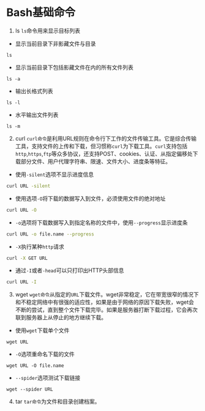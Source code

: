 # Bash基础命令

1. ls
`ls`命令用来显示目标列表
- 显示当前目录下非影藏文件与目录
```
ls
```
- 显示当前目录下包括影藏文件在内的所有文件列表
```
ls -a
```
- 输出长格式列表
```
ls -l
```
- 水平输出文件列表
```
ls -m
```

2. curl
`curl命令`是利用URL规则在命令行下工作的文件传输工具。它是综合传输工具，支持文件的上传和下载，但习惯称`curl`为下载工具。`curl`支持包括`http`,`https`,`ftp`等众多协议，还支持POST、cookies、认证、从指定偏移处下载部分文件、用户代理字符串、限速、文件大小、进度条等特征。
- 使用`-silent`选项不显示进度信息
```bash
curl URL -silent
```
- 使用选项`-O`将下载的数据写入到文件，必须使用文件的绝对地址
```bash
curl URL -O
```

- `-o`选项将下载数据写入到指定名称的文件中，使用`--progress`显示进度条
```bash
curl URL -o file.name --progress
```

- `-X`执行某种`http`请求
```bash
curl -X GET URL
```

- 通过`-I`或者`-head`可以只打印出HTTP头部信息
```bash
curl URL -I
```

3. wget
`wget命令`从指定的`URL`下载文件。wget非常稳定，它在带宽很窄的情况下和不稳定网络中有很强的适应性，如果是由于网络的原因下载失败，wget会不断的尝试，直到整个文件下载完毕。如果是服务器打断下载过程，它会再次联到服务器上从停止的地方继续下载。
- 使用`wget`下载单个文件
```
wget URL
```
- `-O`选项重命名下载的文件
```
wget URL -O file.name
```
- `--spider`选项测试下载链接
```
wget --spider URL
```

4. tar
`tar命令`为文件和目录创建档案。